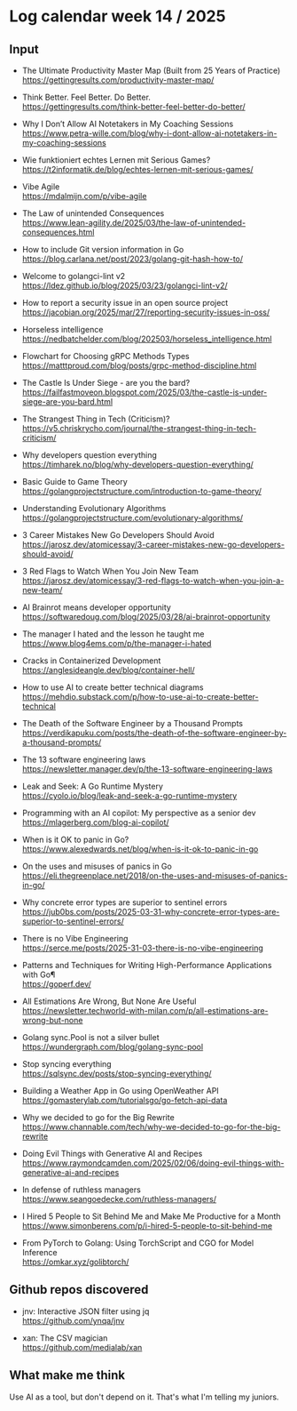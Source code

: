 # Log calendar week 14 / 2025


## Input

- The Ultimate Productivity Master Map (Built from 25 Years of Practice)  
https://gettingresults.com/productivity-master-map/
- Think Better. Feel Better. Do Better.  
https://gettingresults.com/think-better-feel-better-do-better/
- Why I Don’t Allow AI Notetakers in My Coaching Sessions  
https://www.petra-wille.com/blog/why-i-dont-allow-ai-notetakers-in-my-coaching-sessions
- Wie funktioniert echtes Lernen mit Serious Games?  
https://t2informatik.de/blog/echtes-lernen-mit-serious-games/
- Vibe Agile  
https://mdalmijn.com/p/vibe-agile
- The Law of unintended Consequences  
https://www.lean-agility.de/2025/03/the-law-of-unintended-consequences.html
- How to include Git version information in Go  
https://blog.carlana.net/post/2023/golang-git-hash-how-to/
- Welcome to golangci-lint v2  
https://ldez.github.io/blog/2025/03/23/golangci-lint-v2/
- How to report a security issue in an open source project  
https://jacobian.org/2025/mar/27/reporting-security-issues-in-oss/
- Horseless intelligence  
https://nedbatchelder.com/blog/202503/horseless_intelligence.html
- Flowchart for Choosing gRPC Methods Types  
https://matttproud.com/blog/posts/grpc-method-discipline.html
- The Castle Is Under Siege - are you the bard?  
https://failfastmoveon.blogspot.com/2025/03/the-castle-is-under-siege-are-you-bard.html
- The Strangest Thing in Tech (Criticism)?  
https://v5.chriskrycho.com/journal/the-strangest-thing-in-tech-criticism/
- Why developers question everything  
https://timharek.no/blog/why-developers-question-everything/
- Basic Guide to Game Theory  
https://golangprojectstructure.com/introduction-to-game-theory/
- Understanding Evolutionary Algorithms  
https://golangprojectstructure.com/evolutionary-algorithms/
- 3 Career Mistakes New Go Developers Should Avoid  
https://jarosz.dev/atomicessay/3-career-mistakes-new-go-developers-should-avoid/
- 3 Red Flags to Watch When You Join New Team  
https://jarosz.dev/atomicessay/3-red-flags-to-watch-when-you-join-a-new-team/
- AI Brainrot means developer opportunity  
https://softwaredoug.com/blog/2025/03/28/ai-brainrot-opportunity
- The manager I hated and the lesson he taught me  
https://www.blog4ems.com/p/the-manager-i-hated
- Cracks in Containerized Development  
https://anglesideangle.dev/blog/container-hell/
- How to use AI to create better technical diagrams  
https://mehdio.substack.com/p/how-to-use-ai-to-create-better-technical
- The Death of the Software Engineer by a Thousand Prompts  
https://verdikapuku.com/posts/the-death-of-the-software-engineer-by-a-thousand-prompts/

- The 13 software engineering laws  
https://newsletter.manager.dev/p/the-13-software-engineering-laws

- Leak and Seek: A Go Runtime Mystery  
https://cyolo.io/blog/leak-and-seek-a-go-runtime-mystery
- Programming with an AI copilot: My perspective as a senior dev  
https://mlagerberg.com/blog-ai-copilot/

- When is it OK to panic in Go?  
https://www.alexedwards.net/blog/when-is-it-ok-to-panic-in-go
- On the uses and misuses of panics in Go  
https://eli.thegreenplace.net/2018/on-the-uses-and-misuses-of-panics-in-go/
- Why concrete error types are superior to sentinel errors  
https://jub0bs.com/posts/2025-03-31-why-concrete-error-types-are-superior-to-sentinel-errors/
- There is no Vibe Engineering  
https://serce.me/posts/2025-31-03-there-is-no-vibe-engineering
- Patterns and Techniques for Writing High-Performance Applications with Go¶  
https://goperf.dev/

- All Estimations Are Wrong, But None Are Useful  
https://newsletter.techworld-with-milan.com/p/all-estimations-are-wrong-but-none

- Golang sync.Pool is not a silver bullet  
https://wundergraph.com/blog/golang-sync-pool
- Stop syncing everything  
https://sqlsync.dev/posts/stop-syncing-everything/
- Building a Weather App in Go using OpenWeather API  
https://gomasterylab.com/tutorialsgo/go-fetch-api-data
- Why we decided to go for the Big Rewrite  
https://www.channable.com/tech/why-we-decided-to-go-for-the-big-rewrite
- Doing Evil Things with Generative AI and Recipes  
https://www.raymondcamden.com/2025/02/06/doing-evil-things-with-generative-ai-and-recipes
- In defense of ruthless managers  
https://www.seangoedecke.com/ruthless-managers/
- I Hired 5 People to Sit Behind Me and Make Me Productive for a Month  
https://www.simonberens.com/p/i-hired-5-people-to-sit-behind-me
- From PyTorch to Golang: Using TorchScript and CGO for Model Inference  
https://omkar.xyz/golibtorch/

## Github repos discovered
- jnv: Interactive JSON filter using jq  
https://github.com/ynqa/jnv

- xan: The CSV magician  
https://github.com/medialab/xan


## What make me think
Use AI as a tool, but don't depend on it. That's what I'm telling my juniors.

